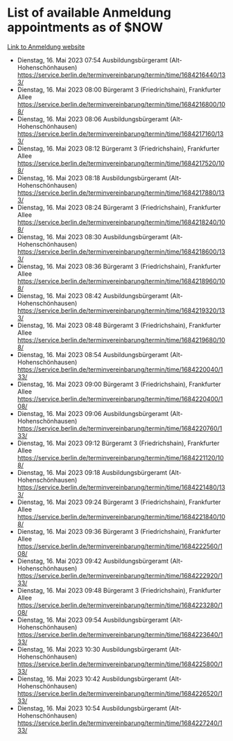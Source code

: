 # List of available Anmeldung appointments as of $NOW
[Link to Anmeldung website](https://service.berlin.de/terminvereinbarung/termin/tag.php?termin=1&anliegen[]=120686&dienstleisterlist=122210,122217,327316,122219,327312,122227,327314,122231,327346,122243,327348,122254,122252,329742,122260,329745,122262,329748,122271,327278,122273,327274,122277,327276,330436,122280,327294,122282,327290,122284,327292,122291,327270,122285,327266,122286,327264,122296,327268,150230,329760,122297,327286,122294,327284,122312,329763,122314,329775,122304,327330,122311,327334,122309,327332,317869,122281,327352,122279,329772,122283,122276,327324,122274,327326,122267,329766,122246,327318,122251,327320,122257,327322,122208,327298,122226,327300&herkunft=http%3A%2F%2Fservice.berlin.de%2Fdienstleistung%2F120686%2F)
- Dienstag, 16. Mai 2023 07:54 Ausbildungsbürgeramt (Alt- Hohenschönhausen) https://service.berlin.de/terminvereinbarung/termin/time/1684216440/133/
- Dienstag, 16. Mai 2023 08:00 Bürgeramt 3 (Friedrichshain), Frankfurter Allee https://service.berlin.de/terminvereinbarung/termin/time/1684216800/108/
- Dienstag, 16. Mai 2023 08:06 Ausbildungsbürgeramt (Alt- Hohenschönhausen) https://service.berlin.de/terminvereinbarung/termin/time/1684217160/133/
- Dienstag, 16. Mai 2023 08:12 Bürgeramt 3 (Friedrichshain), Frankfurter Allee https://service.berlin.de/terminvereinbarung/termin/time/1684217520/108/
- Dienstag, 16. Mai 2023 08:18 Ausbildungsbürgeramt (Alt- Hohenschönhausen) https://service.berlin.de/terminvereinbarung/termin/time/1684217880/133/
- Dienstag, 16. Mai 2023 08:24 Bürgeramt 3 (Friedrichshain), Frankfurter Allee https://service.berlin.de/terminvereinbarung/termin/time/1684218240/108/
- Dienstag, 16. Mai 2023 08:30 Ausbildungsbürgeramt (Alt- Hohenschönhausen) https://service.berlin.de/terminvereinbarung/termin/time/1684218600/133/
- Dienstag, 16. Mai 2023 08:36 Bürgeramt 3 (Friedrichshain), Frankfurter Allee https://service.berlin.de/terminvereinbarung/termin/time/1684218960/108/
- Dienstag, 16. Mai 2023 08:42 Ausbildungsbürgeramt (Alt- Hohenschönhausen) https://service.berlin.de/terminvereinbarung/termin/time/1684219320/133/
- Dienstag, 16. Mai 2023 08:48 Bürgeramt 3 (Friedrichshain), Frankfurter Allee https://service.berlin.de/terminvereinbarung/termin/time/1684219680/108/
- Dienstag, 16. Mai 2023 08:54 Ausbildungsbürgeramt (Alt- Hohenschönhausen) https://service.berlin.de/terminvereinbarung/termin/time/1684220040/133/
- Dienstag, 16. Mai 2023 09:00 Bürgeramt 3 (Friedrichshain), Frankfurter Allee https://service.berlin.de/terminvereinbarung/termin/time/1684220400/108/
- Dienstag, 16. Mai 2023 09:06 Ausbildungsbürgeramt (Alt- Hohenschönhausen) https://service.berlin.de/terminvereinbarung/termin/time/1684220760/133/
- Dienstag, 16. Mai 2023 09:12 Bürgeramt 3 (Friedrichshain), Frankfurter Allee https://service.berlin.de/terminvereinbarung/termin/time/1684221120/108/
- Dienstag, 16. Mai 2023 09:18 Ausbildungsbürgeramt (Alt- Hohenschönhausen) https://service.berlin.de/terminvereinbarung/termin/time/1684221480/133/
- Dienstag, 16. Mai 2023 09:24 Bürgeramt 3 (Friedrichshain), Frankfurter Allee https://service.berlin.de/terminvereinbarung/termin/time/1684221840/108/
- Dienstag, 16. Mai 2023 09:36 Bürgeramt 3 (Friedrichshain), Frankfurter Allee https://service.berlin.de/terminvereinbarung/termin/time/1684222560/108/
- Dienstag, 16. Mai 2023 09:42 Ausbildungsbürgeramt (Alt- Hohenschönhausen) https://service.berlin.de/terminvereinbarung/termin/time/1684222920/133/
- Dienstag, 16. Mai 2023 09:48 Bürgeramt 3 (Friedrichshain), Frankfurter Allee https://service.berlin.de/terminvereinbarung/termin/time/1684223280/108/
- Dienstag, 16. Mai 2023 09:54 Ausbildungsbürgeramt (Alt- Hohenschönhausen) https://service.berlin.de/terminvereinbarung/termin/time/1684223640/133/
- Dienstag, 16. Mai 2023 10:30 Ausbildungsbürgeramt (Alt- Hohenschönhausen) https://service.berlin.de/terminvereinbarung/termin/time/1684225800/133/
- Dienstag, 16. Mai 2023 10:42 Ausbildungsbürgeramt (Alt- Hohenschönhausen) https://service.berlin.de/terminvereinbarung/termin/time/1684226520/133/
- Dienstag, 16. Mai 2023 10:54 Ausbildungsbürgeramt (Alt- Hohenschönhausen) https://service.berlin.de/terminvereinbarung/termin/time/1684227240/133/
